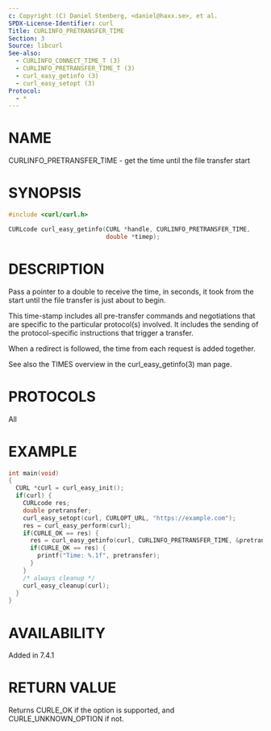```yaml
---
c: Copyright (C) Daniel Stenberg, <daniel@haxx.se>, et al.
SPDX-License-Identifier: curl
Title: CURLINFO_PRETRANSFER_TIME
Section: 3
Source: libcurl
See-also:
  - CURLINFO_CONNECT_TIME_T (3)
  - CURLINFO_PRETRANSFER_TIME_T (3)
  - curl_easy_getinfo (3)
  - curl_easy_setopt (3)
Protocol:
  - *
---
```


# NAME

CURLINFO_PRETRANSFER_TIME - get the time until the file transfer start

# SYNOPSIS

~~~c
#include <curl/curl.h>

CURLcode curl_easy_getinfo(CURL *handle, CURLINFO_PRETRANSFER_TIME,
                           double *timep);
~~~

# DESCRIPTION

Pass a pointer to a double to receive the time, in seconds, it took from the
start until the file transfer is just about to begin.

This time-stamp includes all pre-transfer commands and negotiations that are
specific to the particular protocol(s) involved. It includes the sending of
the protocol-specific instructions that trigger a transfer.

When a redirect is followed, the time from each request is added together.

See also the TIMES overview in the curl_easy_getinfo(3) man page.

# PROTOCOLS

All

# EXAMPLE

~~~c
int main(void)
{
  CURL *curl = curl_easy_init();
  if(curl) {
    CURLcode res;
    double pretransfer;
    curl_easy_setopt(curl, CURLOPT_URL, "https://example.com");
    res = curl_easy_perform(curl);
    if(CURLE_OK == res) {
      res = curl_easy_getinfo(curl, CURLINFO_PRETRANSFER_TIME, &pretransfer);
      if(CURLE_OK == res) {
        printf("Time: %.1f", pretransfer);
      }
    }
    /* always cleanup */
    curl_easy_cleanup(curl);
  }
}
~~~

# AVAILABILITY

Added in 7.4.1

# RETURN VALUE

Returns CURLE_OK if the option is supported, and CURLE_UNKNOWN_OPTION if not.
